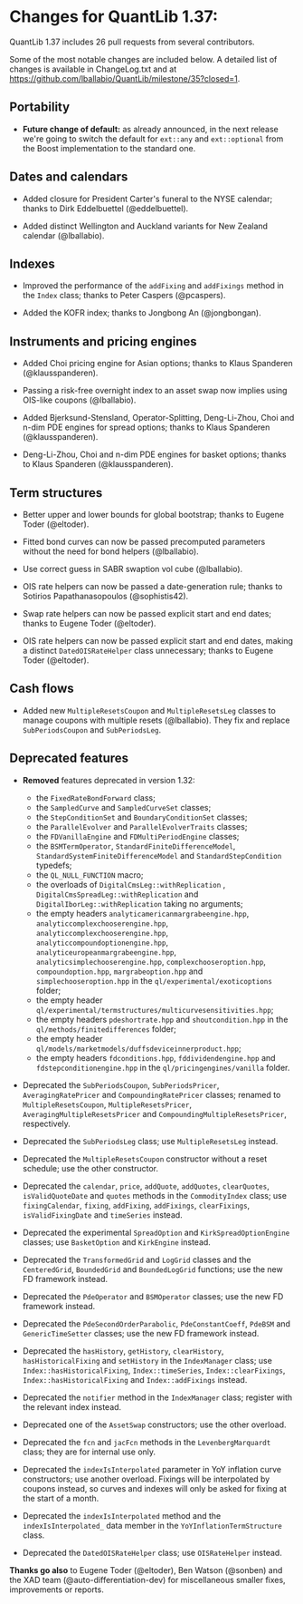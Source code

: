 Changes for QuantLib 1.37:
==========================

QuantLib 1.37 includes 26 pull requests from several contributors.

Some of the most notable changes are included below.
A detailed list of changes is available in ChangeLog.txt and at
<https://github.com/lballabio/QuantLib/milestone/35?closed=1>.


Portability
-----------

- **Future change of default:** as already announced, in the next
  release we're going to switch the default for `ext::any` and
  `ext::optional` from the Boost implementation to the standard one.

Dates and calendars
-------------------

- Added closure for President Carter's funeral to the NYSE calendar;
  thanks to Dirk Eddelbuettel (@eddelbuettel).

- Added distinct Wellington and Auckland variants for New Zealand
  calendar (@lballabio).


Indexes
-------

- Improved the performance of the `addFixing` and `addFixings` method
  in the `Index` class; thanks to Peter Caspers (@pcaspers).

- Added the KOFR index; thanks to Jongbong An (@jongbongan).


Instruments and pricing engines
-------------------------------

- Added Choi pricing engine for Asian options; thanks to Klaus
  Spanderen (@klausspanderen).

- Passing a risk-free overnight index to an asset swap now implies
  using OIS-like coupons (@lballabio).

- Added Bjerksund-Stensland, Operator-Splitting, Deng-Li-Zhou, Choi
  and n-dim PDE engines for spread options; thanks to Klaus Spanderen
  (@klausspanderen).

- Deng-Li-Zhou, Choi and n-dim PDE engines for basket options; thanks
  to Klaus Spanderen (@klausspanderen).


Term structures
---------------

- Better upper and lower bounds for global bootstrap; thanks to Eugene
  Toder (@eltoder).

- Fitted bond curves can now be passed precomputed parameters without
  the need for bond helpers (@lballabio).

- Use correct guess in SABR swaption vol cube (@lballabio).

- OIS rate helpers can now be passed a date-generation rule; thanks to
  Sotirios Papathanasopoulos (@sophistis42).

- Swap rate helpers can now be passed explicit start and end dates;
  thanks to Eugene Toder (@eltoder).

- OIS rate helpers can now be passed explicit start and end dates,
  making a distinct `DatedOISRateHelper` class unnecessary; thanks to
  Eugene Toder (@eltoder).


Cash flows
----------

- Added new `MultipleResetsCoupon` and `MultipleResetsLeg` classes to
  manage coupons with multiple resets (@lballabio).  They fix and
  replace `SubPeriodsCoupon` and `SubPeriodsLeg`.


Deprecated features
-------------------

- **Removed** features deprecated in version 1.32:
  - the `FixedRateBondForward` class;
  - the `SampledCurve` and `SampledCurveSet` classes;
  - the `StepConditionSet` and `BoundaryConditionSet` classes;
  - the `ParallelEvolver` and `ParallelEvolverTraits` classes;
  - the `FDVanillaEngine` and `FDMultiPeriodEngine` classes;
  - the `BSMTermOperator`, `StandardFiniteDifferenceModel`,
    `StandardSystemFiniteDifferenceModel` and `StandardStepCondition`
    typedefs;
  - the `QL_NULL_FUNCTION` macro;
  - the overloads of `DigitalCmsLeg::withReplication` ,
    `DigitalCmsSpreadLeg::withReplication` and
    `DigitalIborLeg::withReplication` taking no arguments;
  - the empty headers `analyticamericanmargrabeengine.hpp`,
    `analyticcomplexchooserengine.hpp`,
    `analyticcomplexchooserengine.hpp`,
    `analyticcompoundoptionengine.hpp`,
    `analyticeuropeanmargrabeengine.hpp`,
    `analyticsimplechooserengine.hpp`, `complexchooseroption.hpp`,
    `compoundoption.hpp`, `margrabeoption.hpp` and
    `simplechooseroption.hpp` in the `ql/experimental/exoticoptions`
    folder;
  - the empty header `ql/experimental/termstructures/multicurvesensitivities.hpp`;
  - the empty headers `pdeshortrate.hpp` and `shoutcondition.hpp` in
    the `ql/methods/finitedifferences` folder;
  - the empty header `ql/models/marketmodels/duffsdeviceinnerproduct.hpp`;
  - the empty headers `fdconditions.hpp`, `fddividendengine.hpp` and
    `fdstepconditionengine.hpp` in the `ql/pricingengines/vanilla`
    folder.

- Deprecated the `SubPeriodsCoupon`, `SubPeriodsPricer`,
  `AveragingRatePricer` and `CompoundingRatePricer` classes; renamed
  to `MultipleResetsCoupon`, `MultipleResetsPricer`,
  `AveragingMultipleResetsPricer` and
  `CompoundingMultipleResetsPricer`, respectively.

- Deprecated the `SubPeriodsLeg` class; use `MultipleResetsLeg` instead.

- Deprecated the `MultipleResetsCoupon` constructor without a reset
  schedule; use the other constructor.

- Deprecated the `calendar`, `price`, `addQuote`, `addQuotes`,
  `clearQuotes`, `isValidQuoteDate` and `quotes` methods in the
  `CommodityIndex` class; use `fixingCalendar`, `fixing`, `addFixing`,
  `addFixings`, `clearFixings`, `isValidFixingDate` and `timeSeries`
  instead.

- Deprecated the experimental `SpreadOption` and `KirkSpreadOptionEngine`
  classes; use `BasketOption` and `KirkEngine` instead.

- Deprecated the `TransformedGrid` and `LogGrid` classes and the
  `CenteredGrid`, `BoundedGrid` and `BoundedLogGrid` functions; use
  the new FD framework instead.

- Deprecated the `PdeOperator` and `BSMOperator` classes; use the new
  FD framework instead.

- Deprecated the `PdeSecondOrderParabolic`, `PdeConstantCoeff`,
  `PdeBSM` and `GenericTimeSetter` classes; use the new FD framework
  instead.

- Deprecated the `hasHistory`, `getHistory`, `clearHistory`,
  `hasHistoricalFixing` and `setHistory` in the `IndexManager` class;
  use `Index::hasHistoricalFixing`, `Index::timeSeries`,
  `Index::clearFixings`, `Index::hasHistoricalFixing` and
  `Index::addFixings` instead.

- Deprecated the `notifier` method in the `IndexManager` class;
  register with the relevant index instead.

- Deprecated one of the `AssetSwap` constructors; use the other overload.

- Deprecated the `fcn` and `jacFcn` methods in the
  `LevenbergMarquardt` class; they are for internal use only.

- Deprecated the `indexIsInterpolated` parameter in YoY inflation
  curve constructors; use another overload.  Fixings will be
  interpolated by coupons instead, so curves and indexes will only be
  asked for fixing at the start of a month.

- Deprecated the `indexIsInterpolated` method and the
  `indexIsInterpolated_` data member in the
  `YoYInflationTermStructure` class.

- Deprecated the `DatedOISRateHelper` class; use `OISRateHelper`
  instead.


**Thanks go also** to Eugene Toder (@eltoder), Ben Watson (@sonben)
and the XAD team (@auto-differentiation-dev) for miscellaneous
smaller fixes, improvements or reports.
